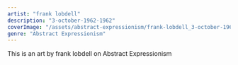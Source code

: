 ```yaml
---
artist: "frank lobdell"
description: "3-october-1962-1962"
coverImage: "/assets/abstract-expressionism/frank-lobdell_3-october-1962-1962.jpg"
genre: "Abstract Expressionism"
---
```

This is an art by frank lobdell on Abstract Expressionism

